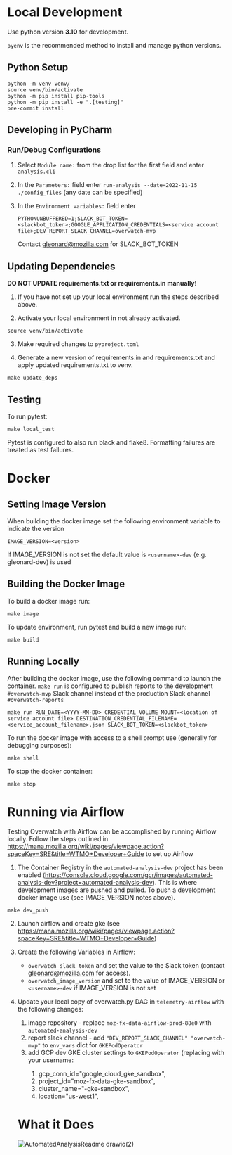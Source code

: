 # Local Development

Use python version **3.10** for development.

`pyenv` is the recommended method to install and manage python versions.

## Python Setup
```
python -m venv venv/
source venv/bin/activate
python -m pip install pip-tools
python -m pip install -e ".[testing]"
pre-commit install
```

## Developing in PyCharm
### Run/Debug Configurations
1. Select `Module name:` from the drop list for the first field and enter `analysis.cli`
1. In the `Parameters:` field enter `run-analysis --date=2022-11-15 ./config_files`  (any date can be specified)
1. In the `Environment variables:` field enter

       PYTHONUNBUFFERED=1;SLACK_BOT_TOKEN=<slackbot_token>;GOOGLE_APPLICATION_CREDENTIALS=<service account file>;DEV_REPORT_SLACK_CHANNEL=overwatch-mvp
    Contact gleonard@mozilla.com for SLACK_BOT_TOKEN
## Updating Dependencies
**DO NOT UPDATE requirements.txt or requirements.in manually!**

1. If you have not set up your local environment run the steps described above.

2.  Activate your local environment in not already activated.
```
source venv/bin/activate
```
3. Make required changes to `pyproject.toml`

4. Generate a new version of requirements.in and requirements.txt and apply updated requirements.txt to venv.
```
make update_deps
```

## Testing
To run pytest:
```
make local_test
```
Pytest is configured to also run black and flake8.  Formatting failures are treated as test failures.

# Docker
## Setting Image Version
When building the docker image set the following environment variable to indicate the version
```
IMAGE_VERSION=<version>
```
If IMAGE_VERSION is not set the default value is `<username>-dev` (e.g. gleonard-dev) is used

## Building the Docker Image
To build a docker image run:
```
make image
```
To update environment, run pytest and build a new image run:
```
make build
```
## Running Locally
After building the docker image, use the following command to launch the container.  `make run` is
configured to publish reports to the development `#overwatch-mvp` Slack channel instead of the production
Slack channel `#overwatch-reports`
```
make run RUN_DATE=<YYYY-MM-DD> CREDENTIAL_VOLUME_MOUNT=<location of service account file> DESTINATION_CREDENTIAL_FILENAME=<service_account_filename>.json SLACK_BOT_TOKEN=<slackbot_token>
```

To run the docker image with access to a shell prompt use (generally for debugging purposes):
```
make shell
```

To stop the docker container:
```
make stop
```
# Running via Airflow
Testing Overwatch with Airflow can be accomplished by running Airflow locally.
Follow the steps outlined in https://mana.mozilla.org/wiki/pages/viewpage.action?spaceKey=SRE&title=WTMO+Developer+Guide
to set up Airflow

1. The Container Registry in the `automated-analysis-dev` project has been enabled (https://console.cloud.google.com/gcr/images/automated-analysis-dev?project=automated-analysis-dev).
    This is where development images are pushed and pulled.  To push a development docker image use (see IMAGE_VERSION notes above).
```
make dev_push
```
2.  Launch airflow and create gke  (see https://mana.mozilla.org/wiki/pages/viewpage.action?spaceKey=SRE&title=WTMO+Developer+Guide)
3.  Create the following Variables in Airflow:
    - `overwatch_slack_token` and set the value to the Slack token (contact gleonard@mozilla.com for access).
    - `overwatch_image_version` and set to the value of IMAGE_VERSION or `<username>-dev` if IMAGE_VERSION is not set
4.  Update your local copy of overwatch.py DAG in `telemetry-airflow` with the following changes:
    1. image repository - replace `moz-fx-data-airflow-prod-88e0` with `automated-analysis-dev`
    1. report slack channel - add `"DEV_REPORT_SLACK_CHANNEL" "overwatch-mvp"` to `env_vars` dict for `GKEPodOperator`
    1. add GCP dev GKE cluster settings to `GKEPodOperator` (replacing <username> with your username:
        1. gcp_conn_id="google_cloud_gke_sandbox",
        1. project_id="moz-fx-data-gke-sandbox",
        1. cluster_name="<username>-gke-sandbox",
        1. location="us-west1",

     # What it Does
       ![AutomatedAnalysisReadme drawio(2)](https://user-images.githubusercontent.com/75265513/210600962-66026ef4-f9d0-432e-af94-d6fa2875b01e.png)
